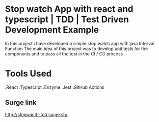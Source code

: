 # Stop watch App with react and typescript | TDD | Test Driven Development Example
In this project i have developed a simple stop watch app with java Interval Function
The main idea of this project was to develop unit tests for the components and to pass all the test in the  CI / CD process
# Tools Used
.React
.Typescript
.Enzyme 
.Jest
.GitHub Actions

## Surge link
http://stopwacth-tdd.surge.sh/
